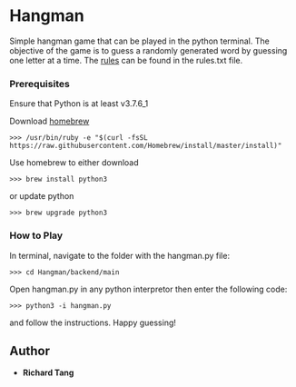 # Hangman

Simple hangman game that can be played in the python terminal. The objective of the game is to guess a randomly generated word by guessing one letter at a time. The [rules](https://github.com/rrichardtang/Hangman/blob/master/Backend/main/rules.txt) can be found in the rules.txt file.


### Prerequisites

Ensure that Python is at least v3.7.6_1

Download [homebrew](https://brew.sh/)
```
>>> /usr/bin/ruby -e "$(curl -fsSL https://raw.githubusercontent.com/Homebrew/install/master/install)"
```
Use homebrew to either download
```
>>> brew install python3
```
or update python
```
>>> brew upgrade python3
```

### How to Play

In terminal, navigate to the folder with the hangman.py file:
```
>>> cd Hangman/backend/main
```

Open hangman.py in any python interpretor then enter the following code:
```
>>> python3 -i hangman.py
```
and follow the instructions. Happy guessing!

## Author

* **Richard Tang** 

